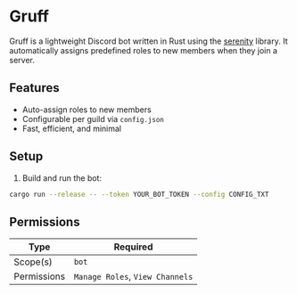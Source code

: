 # Gruff

Gruff is a lightweight Discord bot written in Rust using the [serenity](https://crates.io/crates/serenity) library. It automatically assigns predefined roles to new members when they join a server.

## Features

- Auto-assign roles to new members
- Configurable per guild via `config.json`
- Fast, efficient, and minimal

## Setup

1. Build and run the bot:

```bash
cargo run --release -- --token YOUR_BOT_TOKEN --config CONFIG_TXT
```

## Permissions
| Type        | Required                        |
|-------------|---------------------------------|
| Scope(s)    | `bot`                           |
| Permissions | `Manage Roles`, `View Channels` |

